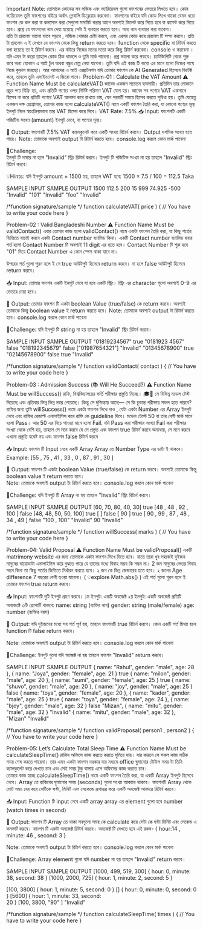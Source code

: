 Important Note:
তোমাকে কোডের সব  লজিক এবং ভ্যারিয়েবল  গুলো ফাংশনের ভেতরে লিখতে হবে। কোন ভ্যরিয়েবল তুমি ফাংশনের বাইরে অর্থাৎ গ্লোবালি ডিক্লেয়ার করবেনা। 
ফাংশনের বাইরে যদি কোড লিখে থাকো যেমন ধরো ফাংশন কে কল করা  বা কনসোল করা সেগুলো সাবমিট করার আগে অবশ্যই ডিলেট করে দিতে হবে বা কমেন্ট করে দিতে হবে। 
প্রশ্নে যে ফাংশনের নাম দেয়া হয়েছে সেটা ই ব্যবহার করতে হবে। অন্য নাম ব্যবহার করা যাবেনা।   
প্রতি টা প্রবলেম ভালো ভাবে পড়বে , লজিক খোজার চেষ্টা করবে, এবং এরপর কোড করে প্রবলেম টি সল্ভ করবে। 
প্রতি টা প্রবলেম এ ই দেখবে যে ফাংশন থেকে কিছু return করতে হবে। function থেকে specific যা রিটার্ন করতে বলা হয়েছে তা ই রিটার্ন করবে। এর বাইরে নিজের মনের মতো করে কিছু রিটার্ন করবেনা।  console ও করবেনা ।  যদি এমন  টা  করো তাহলে কোড ঠিক থাকলে ও তুমি মার্ক পাবেনা।
প্রশ্ন ভালো করে পড়বে।  চ্যাটজিপিটি থেকে শুরু করে অন্য যেকোন এ আই টুল অথবা বন্ধুর হেল্প নেয়া যাবেনা।  তুমি যদি এই কাজ টি করো এর মানে হলো নিজের পায়ে নিজে কুড়াল মারছো।  আর আমাদের এ আই  এক্সটেনশন যদি তোমার ফাংশন কে   AI Generated হিসেবে ডিটেক্ট করে,  তাহলে তুমি এসাইনমেন্ট এ জিরো পাবে।
Problem-01 : Calculate the VAT Amount 
⚠️ Function Name Must be calculateVAT()
জাবেদ একজন সচেতন ব্যবসায়ী। প্রতিদিন তার দোকানে প্রচুর পণ্য বিক্রি হয়, এবং প্রতিটি পণ্যের ওপর নির্দিষ্ট পরিমাণ VAT যোগ হয়। জাবেদ সব পণ্যের VAT একসাথে হিসেব না করে প্রতিটি পণ্যের VAT আলাদা করে রাখতে চায়, যেন পরবর্তী সময়ে হিসেব করতে সুবিধা হয়।
তুমি যেহেতু একজন দক্ষ প্রোগ্রামার, তোমার কাজ হলো calculateVAT() নামে একটি ফাংশন তৈরি করা, যা কোনো পণ্যের মূল্য ইনপুট নিলে স্বয়ংক্রিয়ভাবে তার VAT হিসেব করে দিবে। 
 VAT Rate:  7.5%
📥 Input:
ফাংশনটি একটি পজিটিভ সংখ্যা (amount) ইনপুট নেবে, যা পণ্যের মূল্য।


🚀 Output:
ফাংশনটি 7.5% VAT ক্যালকুলেট করে একটি সংখ্যা রিটার্ন করবে।
Output দশমিক সংখ্যা হতে পারে।
Note: তোমাকে অবশ্যই output টা রিটার্ন করতে হবে।  console.log করলে কোন মার্ক পাবেনা


🚩Challenge:   
ইনপুট টি নাম্বার না হলে "Invalid"  স্ট্রিং  রিটার্ন করবে। 
ইনপুট টি পজিটিভ সংখ্যা না হয়  তাহলে  "Invalid"  স্ট্রিং  রিটার্ন করবে। 



💡Hints:  যদি ইনপুট amount = 1500 হয়, তাহলে VAT হবে: 1500 × 7.5 / 100 = 112.5 Taka






SAMPLE INPUT
SAMPLE OUTPUT
1500
112.5
200
15
999
74.925
-500
"Invalid"
"101"
"Invalid"
"foo"
"Invalid"


/*function signature/sample */
function calculateVAT( price ) {
          // You have to write your code here
}



Problem-02 :  Valid  Bangladeshi Number 
⚠️ Function Name Must be validContact()
এবার তোমার কাজ হলো validContact() নামে একটা ফাংশন তৈরি করা, যা কিছু শর্তের ভিত্তিতে  যাচাই করবে একটা Contact number ভ্যালিড কিনা।  একটি Contact number ভ্যালিড হবার শর্ত হলো 
Contact Number টি অবশ্যই 11 digit এর হতে হবে। 
Contact Number টি  শুরু হবে  "01" দিয়ে 
Contact Number এ কোন স্পেস থাকা যাবে না।   

উপরের শর্ত গুলো পুরন হলে ই সে true আউটপুট হিসেবে return করবে। না হলে false আউটপুট হিসেবে return করবে। 

📥 Input:
তোমার ফাংশন একটি   ইনপুট নেবে যা হবে একটি স্ট্রিং।  স্ট্রিং এর character গুলো অবশ্যই 0-9 এর ভেতরে দেয়া  হবে। 


🚀 Output:
তোমার ফাংশন টি একটা boolean Value (true/false) কে  return করবে। অবশ্যই তোমাকে কিন্তু boolean value ই return করতে হবে। 
Note: তোমাকে অবশ্যই output টা রিটার্ন করতে হবে।  console.log করলে কোন মার্ক পাবেনা


🚩Challenge:  যদি ইনপুট টি string না হয়  তাহলে  "Invalid"  স্ট্রিং  রিটার্ন করবে। 



SAMPLE INPUT
SAMPLE OUTPUT
"01819234567"
true
"0181923 4567"
false
"018192345679"
false
["01987654321"]
"Invalid"
"01345678900"
true
"02145678900"
false
true
"Invalid"


/*function signature/sample */
function  validContact( contact ) {
          // You have to write your code here
}




Problem-03 : Admission Success  (📚 Will He Succeed?)
⚠️ Function Name Must be willSuccess()
রাফি, বিশ্ববিদ্যালয়ের ভর্তি পরীক্ষার প্রস্তুতি নিচ্ছে। 🎓📖 সে বিভিন্ন মডেল টেস্ট দিয়েছে এবং প্রতিবার ভিন্ন ভিন্ন নম্বর পেয়েছে। কিন্তু সে দুশ্চিন্তায় আছে— সে কি চূড়ান্ত পরীক্ষায় সফল হতে পারবে?  রাফির জন্য তুমি willSuccess() নামে একটা ফাংশন লিখে দাও ,  যেটা একটা Number এর Array ইনপুট নেবে এবং রাফির রেজাল্ট এনালাইসিস করে রাফি কে guideline দিবে। 
মডেল টেস্টে 50 বা তার বেশী মার্ক মানে হলো Pass। আর 50 এর নিচে পাওয়া মানে হলো Fail. 
যদি Pass করা পরীক্ষার সংখ্যা  Fail করা পরীক্ষার সংখ্যা থেকে বেশি হয়, তাহলে সে মনে করবে যে সে প্রস্তুত এবং ফাংশন true রিটার্ন করবে 
অন্যথায়, সে মনে করবে এখনো প্রস্তুতি যথেষ্ট নয় এবং ফাংশন false রিটার্ন করবে 

📥 Input:
ফাংশন টি Input নেবে একটি Array
Array তে  Number Type এর ডাটা ই থাকবে।   
Example:   [55 , 75 , 41 , 33 , 0 , 87 , 91 ,  30 ]




🚀 Output:
ফাংশন টি একটা boolean Value (true/false) কে  return করবে। অবশ্যই তোমাকে কিন্তু boolean value ই return করতে হবে।  
Note: তোমাকে অবশ্যই output টা রিটার্ন করতে হবে।  console.log করলে কোন মার্ক পাবেনা


🚩Challenge:  যদি ইনপুট টি Array না হয়  তাহলে  "Invalid"  স্ট্রিং  রিটার্ন করবে। 


SAMPLE INPUT
SAMPLE OUTPUT
[60, 70, 80, 40, 30]
true
[48 , 48 , 92 , 100 ]
false
[48, 48, 50, 50, 100]
true 
[ ]
false
[ 90 ]
true
[ 90 ,  99 , 87 , 48 , 34 , 49 ]
false
"100 , 100"
"Invalid"
90
"Invalid"


/*function signature/sample */
function  willSuccess( marks ) {
          // You have to write your code here
}





Problem-04: Valid Proposal
⚠️ Function Name Must be validProposal()
একটি matrimony website এর জন্য তোমাকে একটা ফাংশন লিখে দিতে হবে। যাতে তারা খুব সহজেই দুইজন মানুষের বায়োডাটা এনালাইসিস করে বুঝতে পারে  যে তাদের মধ্যে বিবাহ সম্ভব কি সম্ভব না।  2 জন মানুষের ভেতর বিবাহ সম্ভব কিনা তা কিছু শর্তের ভিত্তিতে নির্ধারন করতে হবে। 
২ জন কে ভিন্ন জেন্ডারের হতে হবে। 
২ জনের Age difference 7 বছরের বেশী হওয়া যাবেনা।   ( 💡explore  Math.abs()  ) 
এই শর্ত গুলো পুরন হলে ই তোমার ফাংশন true return করবে।  

📥 Input:
ফাংশনটি দুটি ইনপুট গ্রহণ করবে।
১ম ইনপুট: একটি অবজেক্ট
২য় ইনপুট: একটি অবজেক্ট
প্রতিটি অবজেক্টে ৩টি প্রোপার্টি থাকবে:
name: string (ব্যক্তির নাম)
gender: string (male/female)
age: number (ব্যক্তির বয়স)


🚀 Output:
যদি দুইজনের মধ্যে সব শর্ত পূর্ণ হয়, তাহলে ফাংশনটি true রিটার্ন করবে।
কোন একটি শর্ত মিথ্যা হলে function টি false return করবে।  

Note: তোমাকে অবশ্যই output টা রিটার্ন করতে হবে।  console.log করলে কোন মার্ক পাবেনা


🚩Challenge:  ইনপুট গুলো  যদি অব্জেক্ট না হয়  তাহলে ফাংশন  "Invalid" return করবে।  


SAMPLE INPUT
SAMPLE OUTPUT
{ name: "Rahul", gender: "male", age: 28 },
{ name: "Joya", gender: "female", age: 21 }
true
{ name: "milon", gender: "male", age: 20 },
{ name: "sumi", gender: "female", age: 25 }
true
{ name: "shuvo", gender: "male", age: 20 },
{ name: "joy", gender: "male", age: 25 } 
false
{ name: "toya", gender: "female", age: 20 },
{ name: "kader", gender: "male", age: 25 } 
true
{ name: "toya", gender: "female", age: 24 },
{ name: "bjoy", gender: "male", age: 32 }
false
"Mizan", { name: "mitu", gender: "male", age: 32 }
"Invalid"
{ name: "mitu", gender: "male", age: 32 }, "Mizan"
"Invalid"


/*function signature/sample */
function  validProposal( person1 , person2 ) {
          // You have to write your code here
}



Problem-05: Let’s Calculate Total Sleep Time
⚠️ Function Name Must be calculateSleepTime()
রাকিব অফিসে কাজ করতে করতে ঘুমিয়ে যায়।  যার কারনে সে সকল কাজ সঠিক সময় শেষ করতে পারেনা। তার এমন একটা ফাংশন দরকার যার মধ্যমে office  ঘুমানোর টোটাল সময় টা তিনি ক্যালকুলেট করে দেখতে চান এবং সেই সময় টুকু বাসায় এসে অফিসের কাজ করতে চান।  
তোমার কাজ হচ্ছে calculateSleepTime() নামে একটি ফাংশন তৈরি করা, যা একটি Array ইনপুট হিসেবে নেবে। Array তে রাকিবের ঘুমানোর সময় (seconds) গুলো সংখ্যা আকারে থাকবে। ফাংশনটি Array থেকে মোট সময় বের করে সেটিকে ঘণ্টা, মিনিট এবং সেকেন্ডে রূপান্তর করে একটি অবজেক্ট আকারে রিটার্ন করবে।

📥 Input:
Function টি input নেবে একটি array 
array এর element গুলো হবে number  (watch times in second) 




🚀 Output:
ফাংশন টি  Array তে থাকা সবগুলো সময় কে calculate করে সেটা কে ঘন্টা মিনিট এবং সেকেন্ড এ কনভার্ট করবে।
ফাংশন টি একটা অবজেক্ট রিটার্ন করবে।  অবজেক্ট টি দেখতে হবে এই রকম- 
{ hour:14 , minute: 46 , second: 3 } 

Note: তোমাকে অবশ্যই output টা রিটার্ন করতে হবে।  console.log করলে কোন মার্ক পাবেনা


🚩Challenge:  Array element গুলো যদি number না হয় তাহলে   "Invalid" return করবে।  



SAMPLE INPUT
SAMPLE OUTPUT
[1000, 499, 519, 300]
{ hour: 0, minute: 38, second: 38 }
[1000, 2000, 725]
{ hour: 1, minute: 2, second: 5 }


[100, 3800]
{ hour: 1, minute: 5, second: 0 }
[]
{ hour: 0, minute: 0, second: 0 }
[5600]
{ hour: 1, minute: 33, second:      
20 }
[100, 3800, "90" ]
"Invalid"


/*function signature/sample */
function  calculateSleepTime( times ) {
          // You have to write your code here
}



